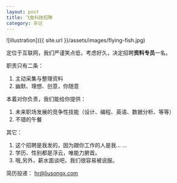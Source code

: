 ```yaml
---
layout: post
title: 飞鱼科技招聘
category: 杂记
---
```


![illustration]({{ site.url }}/assets/images/flying-fish.jpg)



定位于互联网，我们严谨笑点低，考虑好久，决定招聘**资料专员**一名。


职责只有二条：

1. 主动采集与整理资料
2. 幽默、理想、创意，你随意


本着对你负责，我们能给你提供：

1. 未来职场发展的竞争性技能（设计、编程、英语、数据分析、等等）
2. 不错的午餐

其它：

1. 这个招聘是我发的，因为跟你工作的人是我… …
2. 学历、性别都是浮云，唯能力腑首。
3. 哦,另外，薪水面谈吧，我们很容易被说服。


简历投递： hr@liusongx.com

